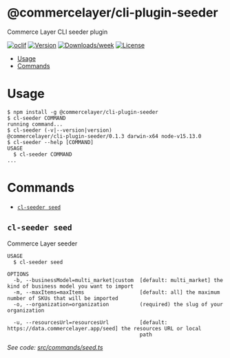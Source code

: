 @commercelayer/cli-plugin-seeder
================================

Commerce Layer CLI seeder plugin

[![oclif](https://img.shields.io/badge/cli-oclif-brightgreen.svg)](https://oclif.io)
[![Version](https://img.shields.io/npm/v/@commercelayer/cli-plugin-seeder.svg)](https://npmjs.org/package/@commercelayer/cli-plugin-seeder)
[![Downloads/week](https://img.shields.io/npm/dw/@commercelayer/cli-plugin-seeder.svg)](https://npmjs.org/package/@commercelayer/cli-plugin-seeder)
[![License](https://img.shields.io/npm/l/@commercelayer/cli-plugin-seeder.svg)](https://github.com/commercelayer/cli-plugin-seeder/blob/master/package.json)

<!-- toc -->
* [Usage](#usage)
* [Commands](#commands)
<!-- tocstop -->
# Usage
<!-- usage -->
```sh-session
$ npm install -g @commercelayer/cli-plugin-seeder
$ cl-seeder COMMAND
running command...
$ cl-seeder (-v|--version|version)
@commercelayer/cli-plugin-seeder/0.1.3 darwin-x64 node-v15.13.0
$ cl-seeder --help [COMMAND]
USAGE
  $ cl-seeder COMMAND
...
```
<!-- usagestop -->
# Commands
<!-- commands -->
* [`cl-seeder seed`](#cl-seeder-seed)

## `cl-seeder seed`

Commerce Layer seeder

```
USAGE
  $ cl-seeder seed

OPTIONS
  -b, --businessModel=multi_market|custom  [default: multi_market] the kind of business model you want to import
  -m, --maxItems=maxItems                  [default: all] the maximum number of SKUs that will be imported
  -o, --organization=organization          (required) the slug of your organization

  -u, --resourcesUrl=resourcesUrl          [default: https://data.commercelayer.app/seed] the resources URL or local
                                           path
```

_See code: [src/commands/seed.ts](https://github.com/commercelayer/commercelayer-cli-plugin-seeder/blob/v0.1.3/src/commands/seed.ts)_
<!-- commandsstop -->
